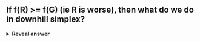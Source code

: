 ## If f(R) &gt;= f(G) (ie R is worse), then what do we do in downhill simplex?
<details>
<summary><b>Reveal answer</b></summary>
Contraction.<br>Create two new points for consideration<br><img src="../../../../../media/paste-b8334c6b072e6e4ef8ea31df6e64b8a65407d4eb.jpg"><br><b>M1, M2 = C +- k(C - W)</b><br>Where k usually 1/2, 0 &lt; B &lt; 1<br>We then consider M1 and M2 is new potential points.<br>Accept M1 if f(M1) &lt; f(W) and f(M1) &lt; f(M2)<br>Accept M2 if f(M2) &lt; f(W) and f(M2) &lt; f(M1)
</details>
